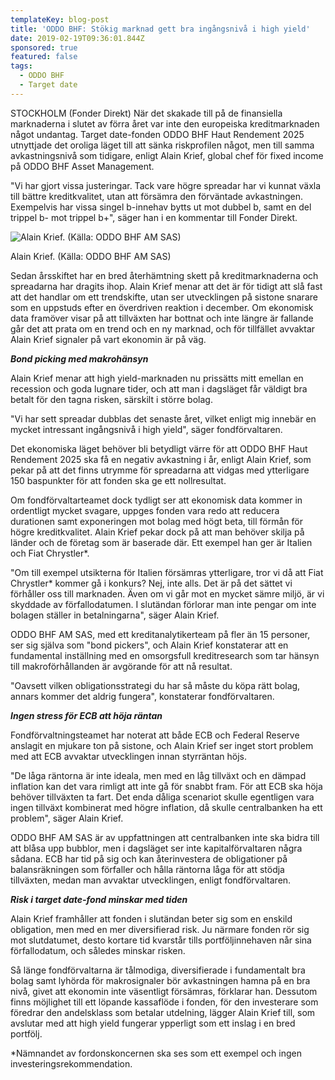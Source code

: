 ```yaml
---
templateKey: blog-post
title: 'ODDO BHF: Stökig marknad gett bra ingångsnivå i high yield'
date: 2019-02-19T09:36:01.844Z
sponsored: true
featured: false
tags:
  - ODDO BHF
  - Target date
---
```

STOCKHOLM (Fonder Direkt) När det skakade till på de finansiella marknaderna i slutet av förra året var inte den europeiska kreditmarknaden något undantag. Target date-fonden ODDO BHF Haut Rendement 2025 utnyttjade det oroliga läget till att sänka riskprofilen något, men till samma avkastningsnivå som tidigare, enligt Alain Krief, global chef för fixed income på ODDO BHF Asset Management.

"Vi har gjort vissa justeringar. Tack vare högre spreadar har vi kunnat växla till bättre kreditkvalitet, utan att försämra den förväntade avkastningen. Exempelvis har vissa singel b-innehav bytts ut mot dubbel b, samt en del trippel b- mot trippel b+", säger han i en kommentar till Fonder Direkt.

![Alain Krief. (Källa: ODDO BHF AM SAS)](/img/oddo19feb.png)

<span class="image-caption">Alain Krief. (Källa: ODDO BHF AM SAS)</span>

Sedan årsskiftet har en bred återhämtning skett på kreditmarknaderna och spreadarna har dragits ihop. Alain Krief menar att det är för tidigt att slå fast att det handlar om ett trendskifte, utan ser utvecklingen på sistone snarare som en uppstuds efter en överdriven reaktion i december. Om ekonomisk data framöver visar på att tillväxten har bottnat och inte längre är fallande går det att prata om en trend och en ny marknad, och för tillfället avvaktar Alain Krief signaler på vart ekonomin är på väg.



**_Bond picking med makrohänsyn_**



Alain Krief menar att high yield-marknaden nu prissätts mitt emellan en recession och goda lugnare tider, och att man i dagsläget får väldigt bra betalt för den tagna risken, särskilt i större bolag.



"Vi har sett spreadar dubblas det senaste året, vilket enligt mig innebär en mycket intressant ingångsnivå i high yield", säger fondförvaltaren.



Det ekonomiska läget behöver bli betydligt värre för att ODDO BHF Haut Rendement 2025 ska få en negativ avkastning i år, enligt Alain Krief, som pekar på att det finns utrymme för spreadarna att vidgas med ytterligare 150 baspunkter för att fonden ska ge ett nollresultat.



Om fondförvaltarteamet dock tydligt ser att ekonomisk data kommer in ordentligt mycket svagare, uppges fonden vara redo att reducera durationen samt exponeringen mot bolag med högt beta, till förmån för högre kreditkvalitet. Alain Krief pekar dock på att man behöver skilja på länder och de företag som är baserade där. Ett exempel han ger är Italien och Fiat Chrystler*.



"Om till exempel utsikterna för Italien försämras ytterligare, tror vi då att Fiat Chrystler* kommer gå i konkurs? Nej, inte alls. Det är på det sättet vi förhåller oss till marknaden. Även om vi går mot en mycket sämre miljö, är vi skyddade av förfallodatumen. I slutändan förlorar man inte pengar om inte bolagen ställer in betalningarna", säger Alain Krief.



ODDO BHF AM SAS, med ett kreditanalytikerteam på fler än 15 personer, ser sig själva som "bond pickers", och Alain Krief konstaterar att en fundamental inställning med en omsorgsfull kreditresearch som tar hänsyn till makroförhållanden är avgörande för att nå resultat.



"Oavsett vilken obligationsstrategi du har så måste du köpa rätt bolag, annars kommer det aldrig fungera", konstaterar fondförvaltaren.



**_Ingen stress för ECB att höja räntan_**



Fondförvaltningsteamet har noterat att både ECB och Federal Reserve anslagit en mjukare ton på sistone, och Alain Krief ser inget stort problem med att ECB avvaktar utvecklingen innan styrräntan höjs.



"De låga räntorna är inte ideala, men med en låg tillväxt och en dämpad inflation kan det vara rimligt att inte gå för snabbt fram. För att ECB ska höja behöver tillväxten ta fart. Det enda dåliga scenariot skulle egentligen vara ingen tillväxt kombinerat med högre inflation, då skulle centralbanken ha ett problem", säger Alain Krief.



ODDO BHF AM SAS är av uppfattningen att centralbanken inte ska bidra till att blåsa upp bubblor, men i dagsläget ser inte kapitalförvaltaren några sådana. ECB har tid på sig och kan återinvestera de obligationer på balansräkningen som förfaller och hålla räntorna låga för att stödja tillväxten, medan man avvaktar utvecklingen, enligt fondförvaltaren.



**_Risk i target date-fond minskar med tiden_**



Alain Krief framhåller att fonden i slutändan beter sig som en enskild obligation, men med en mer diversifierad risk. Ju närmare fonden rör sig mot slutdatumet, desto kortare tid kvarstår tills portföljinnehaven når sina förfallodatum, och således minskar risken.



Så länge fondförvaltarna är tålmodiga, diversifierade i fundamentalt bra bolag samt lyhörda för makrosignaler bör avkastningen hamna på en bra nivå, givet att ekonomin inte väsentligt försämras, förklarar han. Dessutom finns möjlighet till ett löpande kassaflöde i fonden, för den investerare som föredrar den andelsklass som betalar utdelning, lägger Alain Krief till, som avslutar med att high yield fungerar ypperligt som ett inslag i en bred portfölj.



\*Nämnandet av fordonskoncernen ska ses som ett exempel och ingen investeringsrekommendation.
